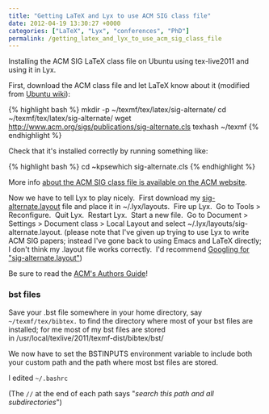 ```yaml
---
title: "Getting LaTeX and Lyx to use ACM SIG class file"
date: 2012-04-19 13:30:27 +0000
categories: ["LaTeX", "Lyx", "conferences", "PhD"]
permalink: /getting_latex_and_lyx_to_use_acm_sig_class_file
---
```

Installing the ACM SIG LaTeX class file on Ubuntu using tex-live2011 and
using it in Lyx.

First, download the ACM class file and let LaTeX know about it (modified
from [Ubuntu
wiki](https://help.ubuntu.com/community/LaTeX#User_install)):

{% highlight bash %}
mkdir -p ~/texmf/tex/latex/sig-alternate/
cd ~/texmf/tex/latex/sig-alternate/
wget http://www.acm.org/sigs/publications/sig-alternate.cls
texhash ~/texmf
{% endhighlight %}


Check that it's installed correctly by running something like:



{% highlight bash %}
cd ~kpsewhich sig-alternate.cls
{% endhighlight %}



More info [about the ACM SIG class file is available on the ACM
website](http://www.acm.org/sigs/publications/proceedings-templates#aL2).

Now we have to tell Lyx to play nicely.  First download my
[sig-alternate.layout](https://raw.github.com/JackKelly/LaTeX/master/Lyx/sig-alternate.layout)
file and place it in \~/.lyx/layouts.  Fire up Lyx.  Go to Tools &gt;
Reconfigure.  Quit Lyx.  Restart Lyx.  Start a new file.  Go to Document
&gt; Settings &gt; Document class &gt; Local Layout and select
\~/.lyx/layouts/sig-alternate.layout. (please note that I've given up
trying to use Lyx to write ACM SIG papers; instead I've gone back to
using Emacs and LaTeX directly; I don't think my .layout file works
correctly.  I'd recommend [Googling for
"sig-alternate.layout"](https://www.google.co.uk/search?ie=UTF-8&q=%22sig-alternate.layout%22))

Be sure to read the [ACM's Authors
Guide](http://www.acm.org/sigs/publications/sig-alternate-v1.1)!

### bst files

Save your .bst file somewhere in your home directory, say `~/texmf/tex/bibtex.`
to find the directory where most of your bst files are installed; for me
most of my bst files are stored
in /usr/local/texlive/2011/texmf-dist/bibtex/bst/

We now have to set the BSTINPUTS environment variable to include both
your custom path and the path where most bst files are stored.

I edited `~/.bashrc`

(The `//` at
the end of each path says "*search this path and all subdirectories*")

